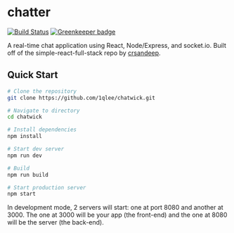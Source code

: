 # chatter

[![Build Status](https://travis-ci.org/crsandeep/simple-react-full-stack.svg?branch=master)](https://travis-ci.org/crsandeep/simple-react-full-stack)
[![Greenkeeper badge](https://badges.greenkeeper.io/crsandeep/simple-react-full-stack.svg)](https://greenkeeper.io/)

A real-time chat application using React, Node/Express, and socket.io. Built off of the simple-react-full-stack repo by [crsandeep](https://github.com/crsandeep/simple-react-full-stack).

## Quick Start

```bash
# Clone the repository
git clone https://github.com/1qlee/chatwick.git

# Navigate to directory
cd chatwick

# Install dependencies
npm install

# Start dev server
npm run dev

# Build
npm run build

# Start production server
npm start
```

In development mode, 2 servers will start: one at port 8080 and another at 3000.
The one at 3000 will be your app (the front-end) and the one at 8080 will be the server (the back-end).
